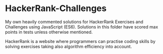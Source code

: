 # HackerRank-Challenges
My own heavily commented solutions for HackerRank Exercises and Challenges using JavaScript (ES6). Solutions in this folder have scored max points in tests unless otherwise mentioned.

HackerRank is a website where programmers can practise coding skills by solving exercises taking also algorithm efficiency into account.
